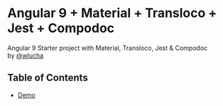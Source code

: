 # Angular 9 + Material + Transloco + Jest + Compodoc
Angular 9 Starter project with Material, Transloco, Jest &amp; Compodoc  
by [@wlucha](https://github.com/wlucha)

## Table of Contents
- [Demo](https://stackblitz.com/github/wlucha/angular-starter)
